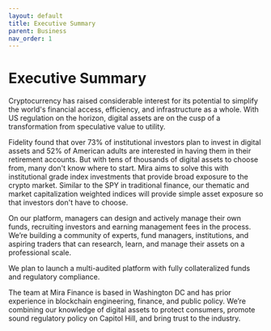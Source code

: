 ```yaml
---
layout: default
title: Executive Summary
parent: Business
nav_order: 1
---
```


# Executive Summary
Cryptocurrency has raised considerable interest for its potential to simplify the world's financial access, efficiency, and infrastructure as a whole. With US regulation on the horizon, digital assets are on the cusp of a transformation from speculative value to utility.

Fidelity found that over 73% of institutional investors plan to invest in digital assets and 52% of American adults are interested in having them in their retirement accounts. But with tens of thousands of digital assets to choose from, many don't know where to start. Mira aims to solve this with institutional grade index investments that provide broad exposure to the crypto market. Similar to the SPY in traditional finance, our thematic and market capitalization weighted indices will provide simple asset exposure so that investors don't have to choose. 

On our platform, managers can design and actively manage their own funds, recruiting investors and earning management fees in the process. We’re building a community of experts, fund managers, institutions, and aspiring traders that can research, learn, and manage their assets on a professional scale. 

We plan to launch a multi-audited platform with fully collateralized funds and regulatory compliance.

The team at Mira Finance is based in Washington DC and has prior experience in blockchain engineering, finance, and public policy. We’re combining our knowledge of digital assets to protect consumers, promote sound regulatory policy on Capitol Hill, and bring trust to the industry. 


